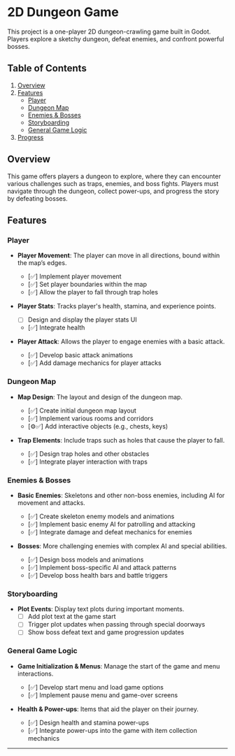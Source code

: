 # 2D Dungeon Game

This project is a one-player 2D dungeon-crawling game built in Godot. Players explore a sketchy dungeon, defeat enemies, and confront powerful bosses.

## Table of Contents
1. [Overview](#overview)
2. [Features](#features)
   - [Player](#player)
   - [Dungeon Map](#dungeon-map)
   - [Enemies & Bosses](#enemies--bosses)
   - [Storyboarding](#storyboarding)
   - [General Game Logic](#general-game-logic)
3. [Progress](#progress)

## Overview
This game offers players a dungeon to explore, where they can encounter various challenges such as traps, enemies, and boss fights. Players must navigate through the dungeon, collect power-ups, and progress the story by defeating bosses.

## Features

### Player
- **Player Movement**: The player can move in all directions, bound within the map’s edges.
  - [✅] Implement player movement
  - [✅] Set player boundaries within the map
  - [✅] Allow the player to fall through trap holes
  
- **Player Stats**: Tracks player's health, stamina, and experience points.
  - [ ] Design and display the player stats UI
  - [✅] Integrate health

- **Player Attack**: Allows the player to engage enemies with a basic attack.
  - [✅] Develop basic attack animations
  - [✅] Add damage mechanics for player attacks

### Dungeon Map
- **Map Design**: The layout and design of the dungeon map.
  - [✅] Create initial dungeon map layout
  - [✅] Implement various rooms and corridors
  - [⚙✅] Add interactive objects (e.g., chests, keys)

- **Trap Elements**: Include traps such as holes that cause the player to fall.
  - [✅] Design trap holes and other obstacles
  - [✅] Integrate player interaction with traps
  
### Enemies & Bosses
- **Basic Enemies**: Skeletons and other non-boss enemies, including AI for movement and attacks.
  - [✅] Create skeleton enemy models and animations
  - [✅] Implement basic enemy AI for patrolling and attacking
  - [✅] Integrate damage and defeat mechanics for enemies
  
- **Bosses**: More challenging enemies with complex AI and special abilities.
  - [✅] Design boss models and animations
  - [✅] Implement boss-specific AI and attack patterns
  - [✅] Develop boss health bars and battle triggers
  
### Storyboarding
- **Plot Events**: Display text plots during important moments.
  - [ ] Add plot text at the game start
  - [ ] Trigger plot updates when passing through special doorways
  - [ ] Show boss defeat text and game progression updates
  
### General Game Logic
- **Game Initialization & Menus**: Manage the start of the game and menu interactions.
  - [✅] Develop start menu and load game options
  - [✅] Implement pause menu and game-over screens
  
- **Health & Power-ups**: Items that aid the player on their journey.
  - [✅] Design health and stamina power-ups
  - [✅] Integrate power-ups into the game with item collection mechanics
---
